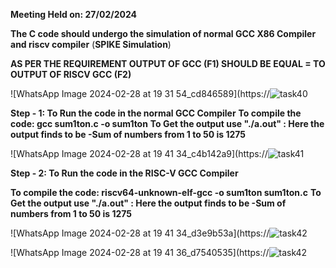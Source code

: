 **Meeting Held on: 27/02/2024**

**The C code should undergo the simulation of normal GCC X86 Compiler and riscv compiler** (**SPIKE Simulation**) 

**AS PER THE REQUIREMENT OUTPUT OF GCC (F1) SHOULD BE EQUAL = TO OUTPUT OF RISCV GCC (F2)**


![WhatsApp Image 2024-02-28 at 19 31 54_cd846589](https://![task40](https://github.com/suvarnak-18/suvarnak-18/assets/160591416/0ebfa2ff-bdd7-4cdd-91e7-fb37f44d272b)


**Step - 1: To Run the code in the normal GCC Compiler**
            **To compile the code: gcc sum1ton.c -o sum1ton**
            **To Get the output use "./a.out" : Here the output finds to be -Sum of numbers from 1 to 50 is 1275**

 ![WhatsApp Image 2024-02-28 at 19 41 34_c4b142a9](https://![task41](https://github.com/suvarnak-18/suvarnak-18/assets/160591416/d6e9ebf1-26ea-424c-8f3f-6afc11e5b6dd)
           

            
**Step - 2: To Run the code in the RISC-V GCC Compiler**

 **To compile the code: riscv64-unknown-elf-gcc -o sum1ton sum1ton.c**
  **To Get the output use "./a.out" : Here the output finds to be -Sum of numbers from 1 to 50 is 1275**

  


  ![WhatsApp Image 2024-02-28 at 19 41 34_d3e9b53a](https://![task42](https://github.com/suvarnak-18/suvarnak-18/assets/160591416/dbfa608a-b087-4598-8bfe-05233f553e4f)


  
![WhatsApp Image 2024-02-28 at 19 41 36_d7540535](https://![task42](https://github.com/suvarnak-18/suvarnak-18/assets/160591416/b1a96d2c-eabd-4fda-a54e-4cf63357aaf9)


